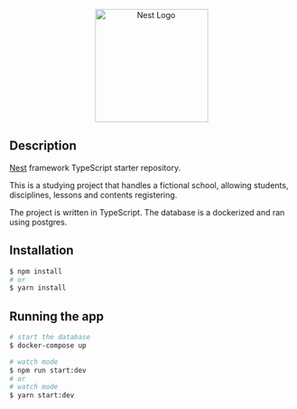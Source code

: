 <p align="center">
  <a href="http://nestjs.com/" target="blank"><img src="https://nestjs.com/img/logo-small.svg" width="200" alt="Nest Logo" /></a>
</p>

## Description

[Nest](https://github.com/nestjs/nest) framework TypeScript starter repository.

This is a studying project that handles a fictional school, allowing students, disciplines, lessons and contents registering.

The project is written in TypeScript.
The database is a dockerized and ran using postgres.

## Installation

```bash
$ npm install
# or
$ yarn install
```

## Running the app

```bash
# start the database
$ docker-compose up

# watch mode
$ npm run start:dev
# or
# watch mode
$ yarn start:dev
